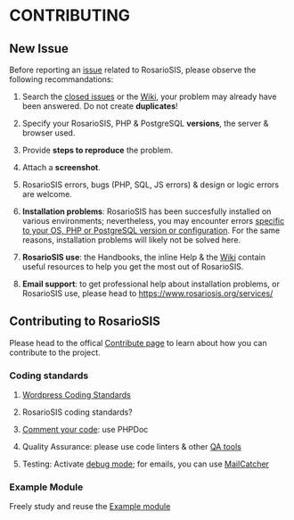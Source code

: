 # CONTRIBUTING

## New Issue

Before reporting an [issue](https://github.com/francoisjacquet/rosariosis/issues/) related to RosarioSIS, please observe the following recommandations:

1. Search the [closed issues](https://github.com/francoisjacquet/rosariosis/issues?q=is%3Aissue+is%3Aclosed) or the [Wiki](https://github.com/francoisjacquet/rosariosis/wiki), your problem may already have been answered. Do not create **duplicates**!

2. Specify your RosarioSIS, PHP & PostgreSQL **versions**, the server & browser used.

3. Provide **steps to reproduce** the problem.

4. Attach a **screenshot**.

5. RosarioSIS errors, bugs (PHP, SQL, JS errors) & design or logic errors are welcome.

6. **Installation problems**: RosarioSIS has been succesfully installed on various environments; nevertheless, you may encounter errors [specific to your OS, PHP or PostgreSQL version or configuration](https://github.com/francoisjacquet/rosariosis/blob/mobile/INSTALL.md#L10). For the same reasons, installation problems will likely not be solved here.

7. **RosarioSIS use**: the Handbooks, the inline Help & the [Wiki](https://github.com/francoisjacquet/rosariosis/wiki) contain useful resources to help you get the most out of RosarioSIS.

8. **Email support**: to get professional help about installation problems, or RosarioSIS use, please head to https://www.rosariosis.org/services/


## Contributing to RosarioSIS

Please head to the offical [Contribute page](https://www.rosariosis.org/contribute) to learn about how you can contribute to the project.

### Coding standards

1. [Wordpress Coding Standards](https://make.wordpress.org/core/handbook/coding-standards/)

2. RosarioSIS coding standards?

3. [Comment your code](https://make.wordpress.org/core/handbook/best-practices/inline-documentation-standards/): use PHPDoc

4. Quality Assurance: please use code linters & other [QA tools](http://phpqatools.org/)

5. Testing: Activate [debug mode](https://github.com/francoisjacquet/rosariosis/blob/mobile/INSTALL.md#L56); for emails, you can use [MailCatcher](http://mailcatcher.me/)

### Example Module

Freely study and reuse the [Example module](https://github.com/francoisjacquet/rosariosis-module-example)